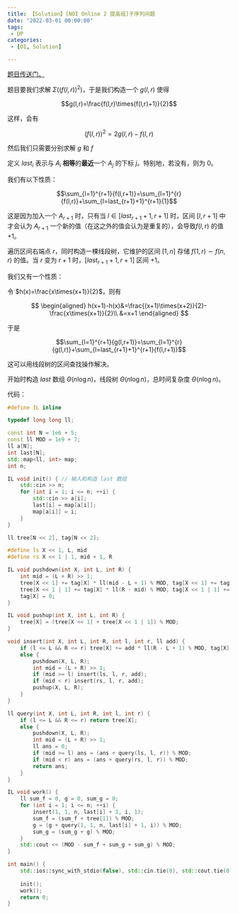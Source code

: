 ```yaml
---
title: 【Solution】[NOI Online 2 提高组]子序列问题
date: "2022-03-01 00:00:00"
tags:
 - DP
categories:
 - [OI, Solution]

---
```


[题目传送门。](https://www.luogu.com.cn/problem/P6477)

<!--more-->

题目要我们求解 $\Sigma{((f(l,r))^2)}$，于是我们构造一个 $g(l,r)$ 使得

$$g(l,r)=\frac{f(l,r)\times(f(l,r)+1)}{2}$$

这样，会有

$$(f(l,r))^2=2g(l,r)-f(l,r)$$

然后我们只需要分别求解 $g$ 和 $f$

定义 $last_i$ 表示与 $A_i$ **相等**的**最近**一个 $A_j$ 的下标 $j$。特别地，若没有，则为 $0$。

我们有以下性质：

$$\sum_{l=1}^{r+1}{f(l,r+1)}=\sum_{l=1}^{r}{f(l,r)}+\sum_{l=last_{r+1}+1}^{r+1}{1}$$

这是因为加入一个 $A_{r+1}$ 时，只有当 $l\in[last_{r+1}+1,r+1]$ 时，区间 $[l,r+1]$ 中才会认为 $A_{r+1}$ 一个新的值（在这之外的值会认为是重复的），会导致$f(l,r)$ 的值 $+1$。

遍历区间右端点 $r$，同时构造一棵线段树，它维护的区间 $[1,n]$ 存储 $f(1,r) \sim f(n,r)$ 的值。当 $r$ 变为 $r+1$ 时，$[last_{r+1}+1,r+1]$ 区间 $+1$。

我们又有一个性质：

令 $h(x)=\frac{x\times(x+1)}{2}$，则有

$$
\begin{aligned}
h(x+1)-h(x)&=\frac{(x+1)\times(x+2)}{2}-\frac{x\times(x+1)}{2}\\
&=x+1
\end{aligned}
$$

于是

$$\sum_{l=1}^{r+1}{g(l,r+1)}=\sum_{l=1}^{r}{g(l,r)}+\sum_{l=last_{r+1}+1}^{r+1}{f(l,r+1)}$$

这可以用线段树的区间查找操作解决。

开始时构造 $last$ 数组 $\Theta (n \log{n})$，线段树 $\Theta (n \log{n})$，总时间复杂度 $\Theta (n \log{n})$。

代码：

```cpp
#define IL inline

typedef long long ll;

const int N = 1e6 + 5;
const ll MOD = 1e9 + 7;
ll a[N];
int last[N];
std::map<ll, int> map;
int n;

IL void init() { // 输入和构造 last 数组
	std::cin >> n;
	for (int i = 1; i <= n; ++i) {
		std::cin >> a[i];
		last[i] = map[a[i]];
		map[a[i]] = i;
	}
}

ll tree[N << 2], tag[N << 2];

#define ls X << 1, L, mid
#define rs X << 1 | 1, mid + 1, R

IL void pushdown(int X, int L, int R) {
	int mid = (L + R) >> 1;
	tree[X << 1] += tag[X] * ll(mid - L + 1) % MOD, tag[X << 1] += tag[X];
	tree[X << 1 | 1] += tag[X] * ll(R - mid) % MOD, tag[X << 1 | 1] += tag[X];
	tag[X] = 0;
}

IL void pushup(int X, int L, int R) {
	tree[X] = (tree[X << 1] + tree[X << 1 | 1]) % MOD;
}

void insert(int X, int L, int R, int l, int r, ll add) {
	if (l <= L && R <= r) tree[X] += add * ll(R - L + 1) % MOD, tag[X] += add;
	else {
		pushdown(X, L, R);
		int mid = (L + R) >> 1;
		if (mid >= l) insert(ls, l, r, add);
		if (mid < r) insert(rs, l, r, add);
		pushup(X, L, R);
	}
}

ll query(int X, int L, int R, int l, int r) {
	if (l <= L && R <= r) return tree[X];
	else {
		pushdown(X, L, R);
		int mid = (L + R) >> 1;
		ll ans = 0;
		if (mid >= l) ans = (ans + query(ls, l, r)) % MOD;
		if (mid < r) ans = (ans + query(rs, l, r)) % MOD;
		return ans;
	}
}

IL void work() {
	ll sum_f = 0, g = 0, sum_g = 0;
	for (int i = 1; i <= n; ++i) {
		insert(1, 1, n, last[i] + 1, i, 1);
		sum_f = (sum_f + tree[1]) % MOD;
		g = (g + query(1, 1, n, last[i] + 1, i)) % MOD;
		sum_g = (sum_g + g) % MOD;
	}
	std::cout << (MOD - sum_f + sum_g + sum_g) % MOD;
}

int main() {
	std::ios::sync_with_stdio(false), std::cin.tie(0), std::cout.tie(0);
	
	init();
	work();
	return 0;
}
```
